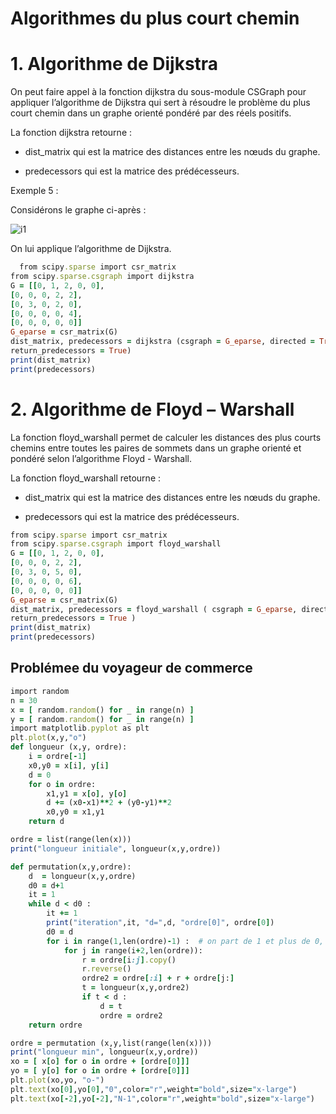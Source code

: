 # Algorithmes du plus court chemin

# 1. Algorithme de Dijkstra

On peut faire appel à la fonction dijkstra du sous-module CSGraph pour appliquer l’algorithme de Dijkstra qui sert à résoudre le problème du plus court chemin dans un graphe orienté pondéré par des réels positifs.

La fonction dijkstra retourne :

- dist_matrix qui est la matrice des distances entre les nœuds du graphe.

- predecessors qui est la matrice des prédécesseurs.

Exemple 5 :

Considérons le graphe ci-après :

![i1](https://user-images.githubusercontent.com/41585144/116443678-3bdd2500-a854-11eb-8040-b5a0f38f1996.jpg)

On lui applique l’algorithme de Dijkstra.

```ruby
  from scipy.sparse import csr_matrix
from scipy.sparse.csgraph import dijkstra
G = [[0, 1, 2, 0, 0],
[0, 0, 0, 2, 2],
[0, 3, 0, 2, 0],
[0, 0, 0, 0, 4],
[0, 0, 0, 0, 0]]
G_eparse = csr_matrix(G)
dist_matrix, predecessors = dijkstra (csgraph = G_eparse, directed = True,
return_predecessors = True)
print(dist_matrix)
print(predecessors)
  ```


# 2. Algorithme de Floyd – Warshall

La fonction floyd_warshall permet de calculer les distances des plus courts chemins entre toutes les paires de sommets dans un graphe orienté et pondéré selon l’algorithme Floyd - Warshall.

La fonction floyd_warshall retourne :

- dist_matrix qui est la matrice des distances entre les nœuds du graphe.

- predecessors qui est la matrice des prédécesseurs.

```ruby
from scipy.sparse import csr_matrix
from scipy.sparse.csgraph import floyd_warshall
G = [[0, 1, 2, 0, 0],
[0, 0, 0, 2, 2],
[0, 3, 0, 5, 0],
[0, 0, 0, 0, 6],
[0, 0, 0, 0, 0]]
G_eparse = csr_matrix(G)
dist_matrix, predecessors = floyd_warshall ( csgraph = G_eparse, directed = True,
return_predecessors = True )
print(dist_matrix)
print(predecessors)
```

## Problémee du voyageur de commerce

```ruby
import random
n = 30
x = [ random.random() for _ in range(n) ]
y = [ random.random() for _ in range(n) ]
import matplotlib.pyplot as plt
plt.plot(x,y,"o")
def longueur (x,y, ordre):
    i = ordre[-1]
    x0,y0 = x[i], y[i]
    d = 0
    for o in ordre:
        x1,y1 = x[o], y[o]
        d += (x0-x1)**2 + (y0-y1)**2
        x0,y0 = x1,y1
    return d

ordre = list(range(len(x)))
print("longueur initiale", longueur(x,y,ordre))

def permutation(x,y,ordre):
    d  = longueur(x,y,ordre)
    d0 = d+1
    it = 1
    while d < d0 :
        it += 1
        print("iteration",it, "d=",d, "ordre[0]", ordre[0])
        d0 = d
        for i in range(1,len(ordre)-1) :  # on part de 1 et plus de 0, on est sûr que le premier noeud ne bouge pas
            for j in range(i+2,len(ordre)):
                r = ordre[i:j].copy()
                r.reverse()
                ordre2 = ordre[:i] + r + ordre[j:]
                t = longueur(x,y,ordre2)
                if t < d :
                    d = t
                    ordre = ordre2
    return ordre

ordre = permutation (x,y,list(range(len(x))))
print("longueur min", longueur(x,y,ordre))
xo = [ x[o] for o in ordre + [ordre[0]]]
yo = [ y[o] for o in ordre + [ordre[0]]]
plt.plot(xo,yo, "o-")
plt.text(xo[0],yo[0],"0",color="r",weight="bold",size="x-large")
plt.text(xo[-2],yo[-2],"N-1",color="r",weight="bold",size="x-large")
```
